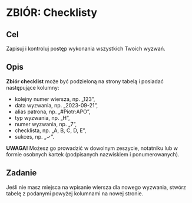 # ZBIÓR: Checklisty
## Cel
Zapisuj i kontroluj postęp wykonania wszystkich Twoich wyzwań.
## Opis
**Zbiór checklist** może być podzieloną na strony tabelą i posiadać następujące kolumny:
- kolejny numer wiersza, np. „123”,
- data wyzwania, np. „2023-09-21”,
- alias patrona, np. „#Piotr:APO”,
- typ wyzwania, np. „H”,
- numer wyzwania, np. „7”,
- checklista, np. „A, B, C, D, E”,
- sukces, np. „✓”.

**UWAGA!** Możesz go prowadzić w dowolnym zeszycie, notatniku lub w formie osobnych kartek (podpisanych nazwiskiem i ponumerowanych).
## Zadanie
Jeśli nie masz miejsca na wpisanie wiersza dla nowego wyzwania, stwórz tabelę z podanymi powyżej kolumnami na nowej stronie.

